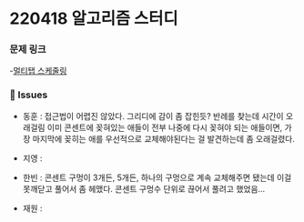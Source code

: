 # 220418 알고리즘 스터디

### 문제 링크

-[멀티탭 스케줄링](https://www.acmicpc.net/problem/1700)

### 👾 Issues

- 동훈 :
  접근법이 어렵진 않았다. 그리디에 감이 좀 잡힌듯?
  반례를 찾는데 시간이 오래걸림 이미 콘센트에 꽂혀있는 애들이 전부 나중에 다시 꽂혀야 되는 애들이면,
  가장 마지막에 꽂히는 애를 우선적으로 교체해야된다는 걸 발견하는데 좀 오래걸렸다.

- 지영 :

- 한빈 : 콘센트 구멍이 3개든, 5개든, 하나의 구멍으로 계속 교체해주면 됐는데 이걸 못깨닫고 풀어서 좀 헤맸다.
        콘센트 구멍수 단위로 끊어서 풀려고 했었음...

- 재원 :
